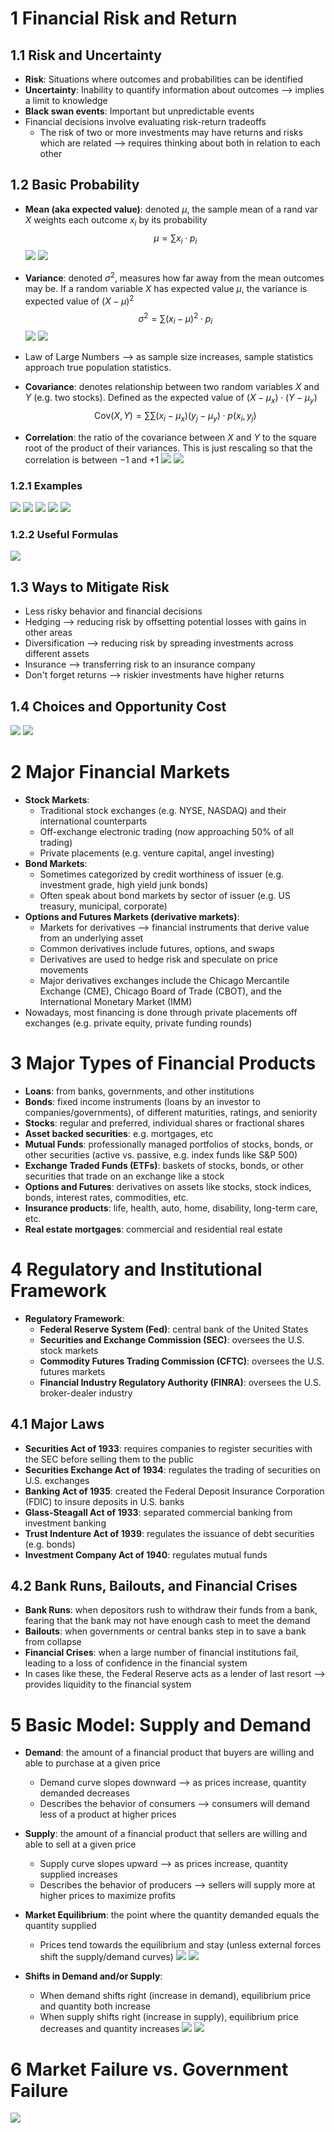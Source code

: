 # 1 Financial Risk and Return
## 1.1 Risk and Uncertainty
- **Risk**: Situations where outcomes and probabilities can be identified
- **Uncertainty**: Inability to quantify information about outcomes ⟶ implies a limit to knowledge
- **Black swan events**: Important but unpredictable events
- Financial decisions involve evaluating risk-return tradeoffs
	- The risk of two or more investments may have returns and risks which are related ⟶ requires thinking about both in relation to each other

## 1.2 Basic Probability
- **Mean (aka expected value)**: denoted $\mu$, the sample mean of a rand var $X$ weights each outcome $x_i$ by its probability
$$
\mu = \sum x_i \cdot p_i
$$
![](../../attachments/Pasted%20image%2020250409141116.png)
![](../../attachments/Pasted%20image%2020250409141147.png)

- **Variance**: denoted $\sigma^2$, measures how far away from the mean outcomes may be. If a random variable $X$ has expected value $\mu$, the variance is expected value of $(X - \mu)^2$
$$
\sigma^2 = \sum (x_i - \mu)^2 \cdot p_i
$$
![](../../attachments/Pasted%20image%2020250409141206.png)
![](../../attachments/Pasted%20image%2020250409141449.png)

- Law of Large Numbers ⟶ as sample size increases, sample statistics approach true population statistics.
- **Covariance**: denotes relationship between two random variables $X$ and $Y$ (e.g. two stocks). Defined as the expected value of $(X - \mu_x) \cdot (Y - \mu_y)$
$$
\text{Cov}(X, Y) = \sum \sum (x_i - \mu_x) (y_j - \mu_y) \cdot p(x_i, y_j)
$$
- **Correlation**: the ratio of the covariance between $X$ and $Y$ to the square root of the product of their variances. This is just rescaling so that the correlation is between $-1$ and $+1$
![](../../attachments/Pasted%20image%2020250409141301.png)
![](../../attachments/Pasted%20image%2020250409141311.png)

### 1.2.1 Examples
![](../../attachments/Pasted%20image%2020250409141053.png)
![](../../attachments/Pasted%20image%2020250409141103.png)
![](../../attachments/Pasted%20image%2020250409141129.png)
![](../../attachments/Pasted%20image%2020250409141235.png)
![](../../attachments/Pasted%20image%2020250409141335.png)

### 1.2.2 Useful Formulas
![](../../attachments/Pasted%20image%2020250409141520.png)

## 1.3 Ways to Mitigate Risk
- Less risky behavior and financial decisions
- Hedging ⟶ reducing risk by offsetting potential losses with gains in other areas
- Diversification ⟶ reducing risk by spreading investments across different assets
- Insurance ⟶ transferring risk to an insurance company
- Don't forget returns ⟶ riskier investments have higher returns

## 1.4 Choices and Opportunity Cost
![](../../attachments/Pasted%20image%2020250409141632.png)
![](../../attachments/Pasted%20image%2020250409141643.png)

# 2 Major Financial Markets
- **Stock Markets**:
	- Traditional stock exchanges (e.g. NYSE, NASDAQ) and their international counterparts
	- Off-exchange electronic trading (now approaching 50% of all trading)
	- Private placements (e.g. venture capital, angel investing)
- **Bond Markets**:
	- Sometimes categorized by credit worthiness of issuer (e.g. investment grade, high yield junk bonds)
	- Often speak about bond markets by sector of issuer (e.g. US treasury, municipal, corporate)
- **Options and Futures Markets (derivative markets)**:
	- Markets for derivatives ⟶ financial instruments that derive value from an underlying asset
	- Common derivatives include futures, options, and swaps
	- Derivatives are used to hedge risk and speculate on price movements
	- Major derivatives exchanges include the Chicago Mercantile Exchange (CME), Chicago Board of Trade (CBOT), and the International Monetary Market (IMM)
- Nowadays, most financing is done through private placements off exchanges (e.g. private equity, private funding rounds)

# 3 Major Types of Financial Products
- **Loans**: from banks, governments, and other institutions
- **Bonds**: fixed income instruments (loans by an investor to companies/governments), of different maturities, ratings, and seniority
- **Stocks**: regular and preferred, individual shares or fractional shares
- **Asset backed securities**: e.g. mortgages, etc
- **Mutual Funds**: professionally managed portfolios of stocks, bonds, or other securities (active vs. passive, e.g. index funds like S&P 500)
- **Exchange Traded Funds (ETFs)**: baskets of stocks, bonds, or other securities that trade on an exchange like a stock
- **Options and Futures**: derivatives on assets like stocks, stock indices, bonds, interest rates, commodities, etc.
- **Insurance products**: life, health, auto, home, disability, long-term care, etc.
- **Real estate mortgages**: commercial and residential real estate

# 4 Regulatory and Institutional Framework
- **Regulatory Framework**:
	- **Federal Reserve System (Fed)**: central bank of the United States
	- **Securities and Exchange Commission (SEC)**: oversees the U.S. stock markets
	- **Commodity Futures Trading Commission (CFTC)**: oversees the U.S. futures markets
	- **Financial Industry Regulatory Authority (FINRA)**: oversees the U.S. broker-dealer industry

## 4.1 Major Laws
- **Securities Act of 1933**: requires companies to register securities with the SEC before selling them to the public
- **Securities Exchange Act of 1934**: regulates the trading of securities on U.S. exchanges
- **Banking Act of 1935**: created the Federal Deposit Insurance Corporation (FDIC) to insure deposits in U.S. banks
- **Glass-Steagall Act of 1933**: separated commercial banking from investment banking
- **Trust Indenture Act of 1939**: regulates the issuance of debt securities (e.g. bonds)
- **Investment Company Act of 1940**: regulates mutual funds

## 4.2 Bank Runs, Bailouts, and Financial Crises
- **Bank Runs**: when depositors rush to withdraw their funds from a bank, fearing that the bank may not have enough cash to meet the demand
- **Bailouts**: when governments or central banks step in to save a bank from collapse
- **Financial Crises**: when a large number of financial institutions fail, leading to a loss of confidence in the financial system
- In cases like these, the Federal Reserve acts as a lender of last resort ⟶ provides liquidity to the financial system

# 5 Basic Model: Supply and Demand
- **Demand**: the amount of a financial product that buyers are willing and able to purchase at a given price
	- Demand curve slopes downward ⟶ as prices increase, quantity demanded decreases
	- Describes the behavior of consumers ⟶ consumers will demand less of a product at higher prices
- **Supply**: the amount of a financial product that sellers are willing and able to sell at a given price
	- Supply curve slopes upward ⟶ as prices increase, quantity supplied increases
	- Describes the behavior of producers ⟶ sellers will supply more at higher prices to maximize profits
- **Market Equilibrium**: the point where the quantity demanded equals the quantity supplied
	- Prices tend towards the equilibrium and stay (unless external forces shift the supply/demand curves)
![](../../attachments/Pasted%20image%2020250402130426.png)
![](../../attachments/Pasted%20image%2020250409141745.png)

- **Shifts in Demand and/or Supply**:
	- When demand shifts right (increase in demand), equilibrium price and quantity both increase
	- When supply shifts right (increase in supply), equilibrium price decreases and quantity increases
![](../../attachments/Pasted%20image%2020250402130433.png)
![](../../attachments/Pasted%20image%2020250409141732.png)

# 6 Market Failure vs. Government Failure
![](../../attachments/Pasted%20image%2020250402130705.png)
